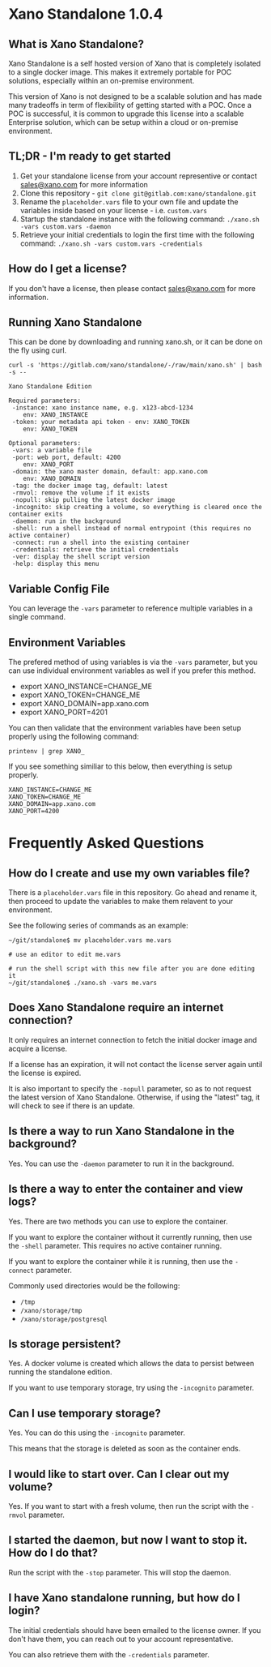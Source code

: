 # Xano Standalone 1.0.4

## What is Xano Standalone?

Xano Standalone is a self hosted version of Xano that is completely isolated to a single docker image. This makes it extremely portable for POC solutions, especially within an on-premise environment.

This version of Xano is not designed to be a scalable solution and has made many tradeoffs in term of flexibility of getting started with a POC. Once a POC is successful, it is common to upgrade this license into a scalable Enterprise solution, which can be setup within a cloud or on-premise environment. 

## TL;DR - I'm ready to get started

1. Get your standalone license from your account representive or contact sales@xano.com for more information
2. Clone this repository - `git clone git@gitlab.com:xano/standalone.git`
3. Rename the `placeholder.vars` file to your own file and update the variables inside based on your license - i.e. `custom.vars`
4. Startup the standalone instance with the following command: `./xano.sh -vars custom.vars -daemon`
5. Retrieve your initial credentials to login the first time with the following command: `./xano.sh -vars custom.vars -credentials`


## How do I get a license?

If you don't have a license, then please contact sales@xano.com for more information.

## Running Xano Standalone

This can be done by downloading and running xano.sh, or it can be done on the fly using curl.

```shell
curl -s 'https://gitlab.com/xano/standalone/-/raw/main/xano.sh' | bash -s --
```

```
Xano Standalone Edition

Required parameters:
 -instance: xano instance name, e.g. x123-abcd-1234
    env: XANO_INSTANCE
 -token: your metadata api token - env: XANO_TOKEN
    env: XANO_TOKEN

Optional parameters:
 -vars: a variable file
 -port: web port, default: 4200
    env: XANO_PORT
 -domain: the xano master domain, default: app.xano.com
    env: XANO_DOMAIN
 -tag: the docker image tag, default: latest
 -rmvol: remove the volume if it exists
 -nopull: skip pulling the latest docker image
 -incognito: skip creating a volume, so everything is cleared once the container exits
 -daemon: run in the background
 -shell: run a shell instead of normal entrypoint (this requires no active container)
 -connect: run a shell into the existing container
 -credentials: retrieve the initial credentials
 -ver: display the shell script version
 -help: display this menu
```

## Variable Config File

You can leverage the `-vars` parameter to reference multiple variables in a single command.

## Environment Variables

The prefered method of using variables is via the `-vars` parameter, but you can use individual environment variables as well if you prefer this method.

- export XANO_INSTANCE=CHANGE_ME
- export XANO_TOKEN=CHANGE_ME
- export XANO_DOMAIN=app.xano.com
- export XANO_PORT=4201

You can then validate that the environment variables have been setup properly using the following command:

```shell
printenv | grep XANO_
```
If you see something similiar to this below, then everything is setup properly.
```shell
XANO_INSTANCE=CHANGE_ME
XANO_TOKEN=CHANGE_ME
XANO_DOMAIN=app.xano.com
XANO_PORT=4200
```

# Frequently Asked Questions

## How do I create and use my own variables file?

There is a `placeholder.vars` file in this repository. Go ahead and rename it, then proceed to update the variables to make them relavent to your environment.

See the following series of commands as an example:

```shell
~/git/standalone$ mv placeholder.vars me.vars

# use an editor to edit me.vars

# run the shell script with this new file after you are done editing it 
~/git/standalone$ ./xano.sh -vars me.vars
```

## Does Xano Standalone require an internet connection?

It only requires an internet connection to fetch the initial docker image and acquire a license.

If a license has an expiration, it will not contact the license server again until the license is expired.

It is also important to specify the `-nopull` parameter, so as to not request the latest version of Xano Standalone. Otherwise, if using the "latest" tag, it will check to see if there is an update.

## Is there a way to run Xano Standalone in the background?

Yes. You can use the `-daemon` parameter to run it in the background.

## Is there a way to enter the container and view logs?

Yes. There are two methods you can use to explore the container.

If you want to explore the container without it currently running, then use the `-shell` parameter. This requires no active container running.

If you want to explore the container while it is running, then use the `-connect` parameter.

Commonly used directories would be the following:
  - `/tmp`
  - `/xano/storage/tmp`
  - `/xano/storage/postgresql`

## Is storage persistent?

Yes. A docker volume is created which allows the data to persist between running the standalone edition. 

If you want to use temporary storage, try using the `-incognito` parameter.

## Can I use temporary storage?

Yes. You can do this using the `-incognito` parameter.

This means that the storage is deleted as soon as the container ends.

## I would like to start over. Can I clear out my volume?

Yes. If you want to start with a fresh volume, then run the script with the `-rmvol` parameter.

## I started the daemon, but now I want to stop it. How do I do that?

Run the script with the `-stop` parameter. This will stop the daemon.

## I have Xano standalone running, but how do I login?

The initial credentials should have been emailed to the license owner. If you don't have them, you can reach out to your account representative.

You can also retrieve them with the `-credentials` parameter.

